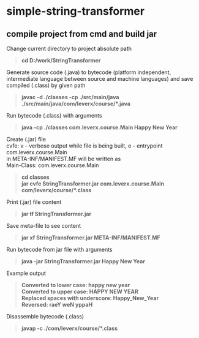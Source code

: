 # simple-string-transformer
## compile project from cmd and build jar

Change current directory to project absolute path
>**cd D:/work/StringTransformer**

Generate source code (.java) 
to bytecode (platform independent, intermediate language between source and machine languages) 
and save compiled (.class) by given path
>**javac -d ./classes -cp ./src/main/java ./src/main/java/com/leverx/course/\*.java**

Run bytecode (.class) with arguments
>**java -cp ./classes com.leverx.course.Main Happy New Year**

Create (.jar) file \
cvfe: v - verbose output while file is being built, e - entrypoint com.leverx.course.Main \
in META-INF/MANIFEST.MF will be written as\
Main-Class: com.leverx.course.Main
>**cd classes** \
>**jar cvfe StringTransformer.jar com.leverx.course.Main com/leverx/course/\*.class**

Print (.jar) file content
>**jar tf StringTransformer.jar**

Save meta-file to see content
>**jar xf StringTransformer.jar META-INF/MANIFEST.MF**

Run bytecode from jar file with arguments
>**java -jar StringTransformer.jar Happy New Year**

Example output
>**Converted to lower case: happy new year \
Converted to upper case: HAPPY NEW YEAR \
Replaced spaces with underscore: Happy_New_Year \
Reversed: raeY weN yppaH**

Disassemble bytecode (.class)
>**javap -c ./com/leverx/course/\*.class**

